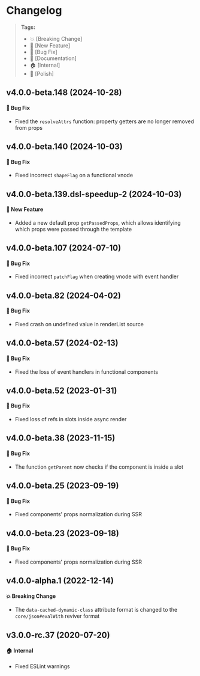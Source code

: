 Changelog
=========

> **Tags:**
> - :boom:       [Breaking Change]
> - :rocket:     [New Feature]
> - :bug:        [Bug Fix]
> - :memo:       [Documentation]
> - :house:      [Internal]
> - :nail_care:  [Polish]

## v4.0.0-beta.148 (2024-10-28)

#### :bug: Bug Fix

* Fixed the `resolveAttrs` function: property getters are no longer removed from props

## v4.0.0-beta.140 (2024-10-03)

#### :bug: Bug Fix

* Fixed incorrect `shapeFlag` on a functional vnode

## v4.0.0-beta.139.dsl-speedup-2 (2024-10-03)

#### :rocket: New Feature

* Added a new default prop `getPassedProps`, which allows identifying which props were passed through the template

## v4.0.0-beta.107 (2024-07-10)

#### :bug: Bug Fix

* Fixed incorrect `patchFlag` when creating vnode with event handler

## v4.0.0-beta.82 (2024-04-02)

#### :bug: Bug Fix

* Fixed crash on undefined value in renderList source

## v4.0.0-beta.57 (2024-02-13)

#### :bug: Bug Fix

* Fixed the loss of event handlers in functional components

## v4.0.0-beta.52 (2023-01-31)

#### :bug: Bug Fix

* Fixed loss of refs in slots inside async render

## v4.0.0-beta.38 (2023-11-15)

#### :bug: Bug Fix

* The function `getParent` now checks if the component is inside a slot

## v4.0.0-beta.25 (2023-09-19)

#### :bug: Bug Fix

* Fixed components' props normalization during SSR

## v4.0.0-beta.23 (2023-09-18)

#### :bug: Bug Fix

* Fixed components' props normalization during SSR

## v4.0.0-alpha.1 (2022-12-14)

#### :boom: Breaking Change

* The `data-cached-dynamic-class` attribute format is changed to the `core/json#evalWith` reviver format

## v3.0.0-rc.37 (2020-07-20)

#### :house: Internal

* Fixed ESLint warnings

